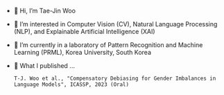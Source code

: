 - 👋 Hi, I’m Tae-Jin Woo
- 👀 I’m interested in Computer Vision (CV), Natural Language Processing (NLP), and Explainable Artificial Intelligence (XAI)
- 🌱 I’m currently in a laboratory of Pattern Recognition and Machine Learning (PRML), Korea University, South Korea
- 📑 What I published ...

      T-J. Woo et al., "Compensatory Debiasing for Gender Imbalances in Language Models", ICASSP, 2023 (Oral)


<!---
squiduu/squiduu is a ✨ special ✨ repository because its `README.md` (this file) appears on your GitHub profile.
You can click the Preview link to take a look at your changes.
--->
